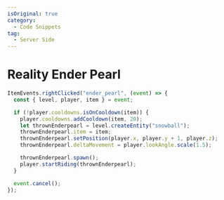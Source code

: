 ```yaml
---
isOriginal: true
category:
  - Code Snippets
tag:
  - Server Side
---
```


# Reality Ender Pearl

<VidStack src="/posts/snippets/Reality-ender-pearl/0.mp4"/>

```js
ItemEvents.rightClicked("ender_pearl", (event) => {
  const { level, player, item } = event;

  if (!player.cooldowns.isOnCooldown(item)) {
    player.cooldowns.addCooldown(item, 20);
    let thrownEnderpearl = level.createEntity("snowball");
    thrownEnderpearl.item = item;
    thrownEnderpearl.setPosition(player.x, player.y + 1, player.z);
    thrownEnderpearl.deltaMovement = player.lookAngle.scale(1.5);

    thrownEnderpearl.spawn();
    player.startRiding(thrownEnderpearl);
  }

  event.cancel();
});
```

